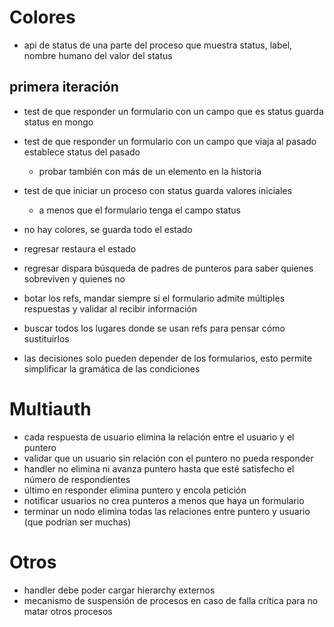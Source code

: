 # Colores

* api de status de una parte del proceso que muestra status, label, nombre humano del valor del status

## primera iteración

* test de que responder un formulario con un campo que es status guarda status en mongo
* test de que responder un formulario con un campo que viaja al pasado establece status del pasado
    - probar también con más de un elemento en la historia
* test de que iniciar un proceso con status guarda valores iniciales
    - a menos que el formulario tenga el campo status

* no hay colores, se guarda todo el estado
* regresar restaura el estado
* regresar dispara búsqueda de padres de punteros para saber quienes sobreviven y quienes no
* botar los refs, mandar siempre si el formulario admite múltiples respuestas y validar al recibir información
* buscar todos los lugares donde se usan refs para pensar cómo sustituirlos
* las decisiones solo pueden depender de los formularios, esto permite simplificar la gramática de las condiciones

# Multiauth

* cada respuesta de usuario elimina la relación entre el usuario y el puntero
* validar que un usuario sin relación con el puntero no pueda responder
* handler no elimina ni avanza puntero hasta que esté satisfecho el número de respondientes
* último en responder elimina puntero y encola petición
* notificar usuarios no crea punteros a menos que haya un formulario
* terminar un nodo elimina todas las relaciones entre puntero y usuario (que podrían ser muchas)

# Otros

* handler debe poder cargar hierarchy externos
* mecanismo de suspensión de procesos en caso de falla crítica para no matar otros procesos

